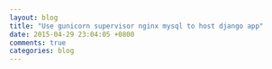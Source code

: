 ```yaml
---
layout: blog
title: "Use gunicorn supervisor nginx mysql to host django app"
date: 2015-04-29 23:04:05 +0800
comments: true
categories: blog
---
```


